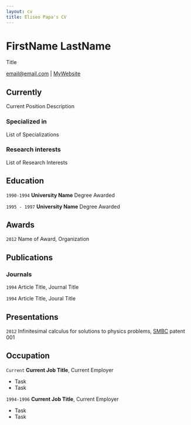 ```yaml
---
layout: cv
title: Eliseo Papa's CV
---
```

# FirstName LastName
Title

<div id="webaddress">
<a href="email@email.com">email@email.com</a>
| <a href="http://MyWebsite.tld">MyWebsite</a>
</div>


## Currently

Current Position Description

### Specialized in

List of Specializations


### Research interests

List of Research Interests


## Education

`1990-1994`
__University Name__
Degree Awarded

`1995 - 1997`
__University Name__
Degree Awarded 



## Awards

`2012`
Name of Award, Organization 



## Publications

<!-- A list is also available [online](http://scholar.google.co.uk/citations?user=LTOTl0YAAAAJ) -->

### Journals

`1994`
Article Title, Journal Title

`1994`
Article Title, Joural Title


## Presentations

`2012`
Infinitesimal calculus for solutions to physics problems, [SMBC](http://www.techdirt.com/articles/20121011/09312820678/if-patents-had-been-around-time-newton.shtml) patent 001


## Occupation

`Current`
__Current Job Title__, Current Employer 

- Task
- Task

`1994-1996`
__Current Job Title__, Current Employer 

- Task
- Task



<!-- ### Footer

Last updated: May 2013 -->


